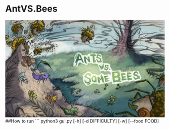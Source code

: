 # AntVS.Bees
<img src="antvsbee-mainpage.png">
##How to run
```
python3 gui.py [-h] [-d DIFFICULTY] [-w] [--food FOOD]

```
